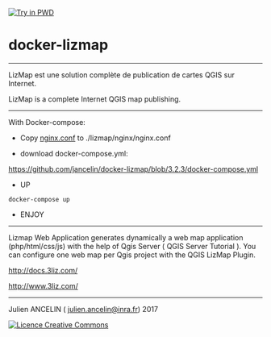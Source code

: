 [![Try in PWD](https://cdn.rawgit.com/play-with-docker/stacks/cff22438/assets/images/button.png)](http://play-with-docker.com?stack=https://raw.githubusercontent.com/jancelin/docker-lizmap/3.2.3/docker-compose.yml)

docker-lizmap 
=============
__________________________________________________________________

LizMap est une solution complète de publication de cartes QGIS sur Internet.

LizMap is a complete Internet QGIS map publishing.

____________________________________________________________________

With Docker-compose:

* Copy [nginx.conf](https://raw.githubusercontent.com/jancelin/docker-lizmap/3.2.3/nginx.conf) to ./lizmap/nginx/nginx.conf

* download docker-compose.yml:

https://github.com/jancelin/docker-lizmap/blob/3.2.3/docker-compose.yml

* UP

```
docker-compose up
```

* ENJOY

-------------------------------

Lizmap Web Application generates dynamically a web map application (php/html/css/js) with the help of Qgis Server ( QGIS Server Tutorial ). You can configure one web map per Qgis project with the QGIS LizMap Plugin.

http://docs.3liz.com/

http://www.3liz.com/

____________________________________________________________________________________

Julien ANCELIN ( julien.ancelin@inra.fr) 2017

<a rel="license" href="http://creativecommons.org/licenses/by-sa/4.0/">
<img alt="Licence Creative Commons" style="border-width:0" src="https://i.creativecommons.org/l/by-sa/4.0/88x31.png" />
</a>
